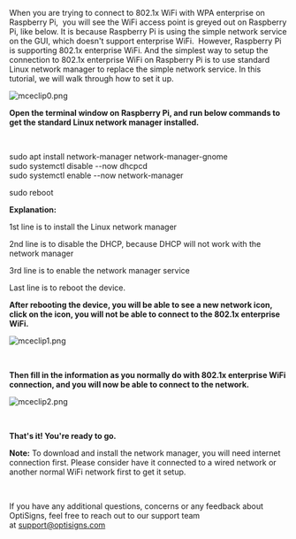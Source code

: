 <p>When you are trying to connect to 802.1x WiFi with WPA enterprise on Raspberry Pi,  you will see the WiFi access point is greyed out on Raspberry Pi, like below. It is because Raspberry Pi is using the simple network service on the GUI, which doesn't support enterprise WiFi.  However, Raspberry Pi is supporting 802.1x enterprise WiFi. And the simplest way to setup the connection to 802.1x enterprise WiFi on Raspberry Pi is to use standard Linux network manager to replace the simple network service. In this tutorial, we will walk through how to set it up.  </p>
<p><img src="https://support.optisigns.com/hc/article_attachments/4411750345875" alt="mceclip0.png"></p>
<p><strong>Open the terminal window on Raspberry Pi, and run below commands to get the standard Linux network manager installed.</strong></p>
<p> </p>
<p>sudo apt install network-manager network-manager-gnome<br>sudo systemctl disable --now dhcpcd<br>sudo systemctl enable --now network-manager</p>
<p>sudo reboot</p>
<p><strong>Explanation:</strong></p>
<p>1st line is to install the Linux network manager</p>
<p>2nd line is to disable the DHCP, because DHCP will not work with the network manager</p>
<p>3rd line is to enable the network manager service</p>
<p>Last line is to reboot the device.</p>
<p><strong>After rebooting the device, you will be able to see a new network icon, click on the icon, you will not be able to connect to the 802.1x enterprise WiFi.</strong></p>
<p><img src="https://support.optisigns.com/hc/article_attachments/4411743714067" alt="mceclip1.png"></p>
<p> </p>
<p><strong>Then fill in the information as you normally do with 802.1x enterprise WiFi connection, and you will now be able to connect to the network.</strong></p>
<p><img src="https://support.optisigns.com/hc/article_attachments/4411743744787" alt="mceclip2.png"></p>
<p> </p>
<p><strong>That's it! You're ready to go.</strong></p>
<p><strong>Note:</strong> To download and install the network manager, you will need internet connection first. Please consider have it connected to a wired network or another normal WiFi network first to get it setup.</p>
<p> </p>
<p>If you have any additional questions, concerns or any feedback about OptiSigns, feel free to reach out to our support team at <a href="mailto:support@optisigns.com" target="_self" rel="undefined">support@optisigns.com</a> </p>